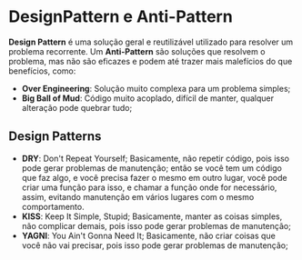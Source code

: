 # DesignPattern e Anti-Pattern
**Design Pattern** é uma solução geral e reutilizável utilizado para resolver um problema recorrente.
Um **Anti-Pattern** são soluções que resolvem o problema, mas não são eficazes e podem até trazer mais malefícios do que benefícios, como:

- **Over Engineering**: Solução muito complexa para um problema simples;
- **Big Ball of Mud**: Código muito acoplado, difícil de manter, qualquer alteração pode quebrar tudo;


## Design Patterns
- **DRY**: Don't Repeat Yourself;
  Basicamente, não repetir código, pois isso pode gerar problemas de manutenção; então se você tem um código que faz algo, e você precisa fazer o mesmo em outro lugar, você pode criar uma função para isso, e chamar a função onde for necessário, assim, evitando manutenção em vários lugares com o mesmo comportamento.
- **KISS**: Keep It Simple, Stupid;
  Basicamente, manter as coisas simples, não complicar demais, pois isso pode gerar problemas de manutenção;
- **YAGNI**: You Ain't Gonna Need It;
  Basicamente, não criar coisas que você não vai precisar, pois isso pode gerar problemas de manutenção;